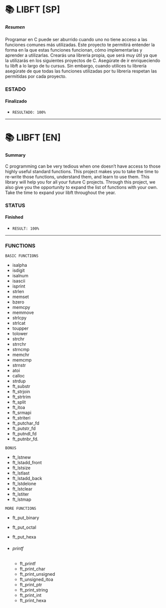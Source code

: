 # :books: LIBFT [SP]
[result]:100%
##### Resumen
Programar en C puede ser aburrido cuando uno no tiene acceso a las funciones comunes más utilizadas. Este proyecto te permitirá entender la forma en la que estas funciones
funcionan, cómo implementarlas y aprender a utilizarlas. Crearás una librería propia, que
será muy útil ya que la utilizarás en los siguientes proyectos de C.
Asegúrate de ir enriqueciendo tu libft a lo largo de tu cursus. Sin embargo, cuando
utilices tu librería asegúrate de que todas las funciones utilizadas por tu librería respetan
las permitidas por cada proyecto.

### ESTADO
#### Finalizado

- ```RESULTADO: 100%```

<hr/>

# :books: LIBFT [EN]
#### Summary  
C programming can be very tedious when one doesn’t have access to those highly useful
standard functions. This project makes you to take the time to re-write those functions,
understand them, and learn to use them. This library will help you for all your future C
projects.
Through this project, we also give you the opportunity to expand the list of functions
with your own. Take the time to expand your libft throughout the year.


### STATUS
#### Finished

- ```RESULT: 100%```

<hr/>

### FUNCTIONS
```BASIC FUNCTIONS```

- isalpha
- isdigit
- isalnum
- isascii
- isprint
- strlen
- memset
- bzero
- memcpy
- memmove
- strlcpy
- strlcat
- toupper
- tolower
- strchr
- strrchr
- strncmp
- memchr
- memcmp
- strnstr
- atoi
- calloc
- strdup
- ft_substr
- ft_strjoin
- ft_strtrim
- ft_split
- ft_itoa
- ft_srmapi
- ft_striteri
- ft_putchar_fd
- ft_putstr_fd
- ft_putndl_fd
- ft_putnbr_fd.  
   
```BONUS```
- ft_lstnew
- ft_lstadd_front
- ft_lstsize
- ft_lstlast
- ft_lstadd_back
- ft_lstdelone
- ft_lstclear
- ft_lstiter
- ft_lstmap

```MORE FUNCTIONS```
- ft_put_binary
- ft_put_octal
- ft_put_hexa

- ###### printf
	- ft_printf
	- ft_print_char
	- ft_print_unsigned
	- ft_unsigned_itoa
	- ft_print_ptr
	- ft_print_string
	- ft_print_int
	- ft_print_hexa
